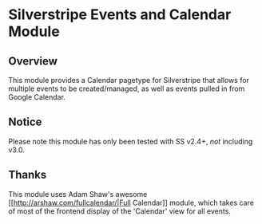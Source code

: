# Silverstripe Events and Calendar Module
## Overview
This module provides a Calendar pagetype for Silverstripe that allows for multiple events to be created/managed, as well as events pulled in from Google Calendar.

## Notice
Please note this module has only been tested with SS v2.4+, *not* including v3.0.

## Thanks
This module uses Adam Shaw's awesome [[http://arshaw.com/fullcalendar/|Full Calendar]] module, which takes care of most of the frontend display of the 'Calendar' view for all events.
